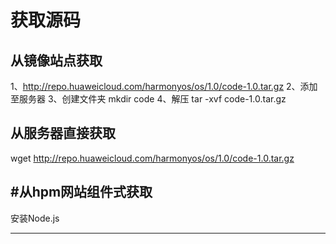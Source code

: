 获取源码
===========================================

从镜像站点获取
-------------------
1、http://repo.huaweicloud.com/harmonyos/os/1.0/code-1.0.tar.gz
2、添加至服务器
3、创建文件夹
    mkdir code
4、解压
    tar -xvf code-1.0.tar.gz

从服务器直接获取
-------------------
  wget http://repo.huaweicloud.com/harmonyos/os/1.0/code-1.0.tar.gz



#从hpm网站组件式获取
-------------------

安装Node.js
***************




























